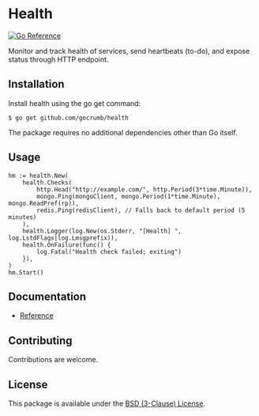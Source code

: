 # Health

[![Go Reference](https://pkg.go.dev/badge/github.com/gocrumb/health.svg)](https://pkg.go.dev/github.com/gocrumb/health)

Monitor and track health of services, send heartbeats (to-do), and expose status through HTTP endpoint.

## Installation

Install health using the go get command:

```
$ go get github.com/gocrumb/health
```

The package requires no additional dependencies other than Go itself.

## Usage

``` golang
hm := health.New(
	health.Checks(
		http.Head("http://example.com/", http.Period(3*time.Minute)),
		mongo.Ping(mongoClient, mongo.Period(1*time.Minute), mongo.ReadPref(rp)),
		redis.Ping(redisClient), // Falls back to default period (5 minutes)
	),
	health.Logger(log.New(os.Stderr, "[Health] ", log.LstdFlags|log.Lmsgprefix)),
	health.OnFailure(func() {
		log.Fatal("Health check failed; exiting")
	}),
)
hm.Start()
```

## Documentation

- [Reference](https://godoc.org/github.com/gocrumb/health)

## Contributing

Contributions are welcome.

## License

This package is available under the [BSD (3-Clause) License](https://opensource.org/licenses/BSD-3-Clause).
